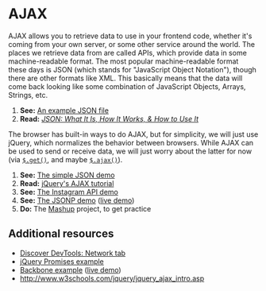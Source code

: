 # AJAX

AJAX allows you to retrieve data to use in your frontend code, whether it's coming from your own server, or some other service around the world. The places we retrieve data from are called APIs, which provide data in some machine-readable format. The most popular machine-readable format these days is JSON (which stands for "JavaScript Object Notation"), though there are other formats like XML. This basically means that the data will come back looking like some combination of JavaScript Objects, Arrays, Strings, etc.

1. **See:** [An example JSON file](simple/example.json)
1. **Read:** [_JSON: What It Is, How It Works, & How to Use It_](http://www.copterlabs.com/blog/json-what-it-is-how-it-works-how-to-use-it/)

The browser has built-in ways to do AJAX, but for simplicity, we will just use jQuery, which normalizes the behavior between browsers. While AJAX can be used to send or receive data, we will just worry about the latter for now (via [`$.get()`](https://api.jquery.com/jquery.get/), and maybe [`$.ajax()`](https://api.jquery.com/jQuery.ajax/)).

1. **See:** [The simple JSON demo](simple/)
1. **Read:** [jQuery's AJAX tutorial](http://learn.jquery.com/ajax/)
1. **See:** [The Instagram API demo](instagram/)
1. **See:** [The JSONP demo](jsonp.html) ([live demo](http://advanced-js.github.io/deck/demos/ajax/jsonp.html))
1. **Do:** The [Mashup](https://github.com/advanced-js/mashup) project, to get practice

## Additional resources

* [Discover DevTools: Network tab](http://discover-devtools.codeschool.com/chapters/5?locale=en)
* [jQuery Promises example](promises/)
* [Backbone example](backbone/) ([live demo](http://advanced-js.github.io/deck/demos/ajax/backbone/))
* http://www.w3schools.com/jquery/jquery_ajax_intro.asp
